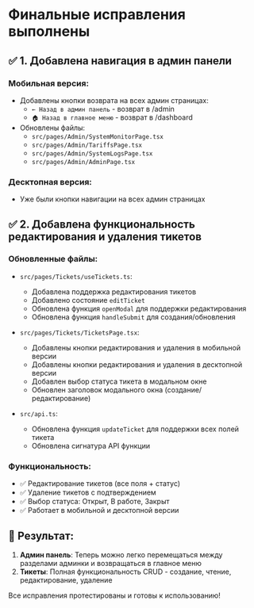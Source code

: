 # Финальные исправления выполнены

## ✅ 1. Добавлена навигация в админ панели

### Мобильная версия:
- Добавлены кнопки возврата на всех админ страницах:
  - `← Назад в админ панель` - возврат в /admin
  - `🏠 Назад в главное меню` - возврат в /dashboard
- Обновлены файлы:
  - `src/pages/Admin/SystemMonitorPage.tsx`
  - `src/pages/Admin/TariffsPage.tsx`
  - `src/pages/Admin/SystemLogsPage.tsx`
  - `src/pages/Admin/AdminPage.tsx`

### Десктопная версия:
- Уже были кнопки навигации на всех админ страницах

## ✅ 2. Добавлена функциональность редактирования и удаления тикетов

### Обновленные файлы:
- `src/pages/Tickets/useTickets.ts`:
  - Добавлена поддержка редактирования тикетов
  - Добавлено состояние `editTicket`
  - Обновлена функция `openModal` для поддержки редактирования
  - Обновлена функция `handleSubmit` для создания/обновления

- `src/pages/Tickets/TicketsPage.tsx`:
  - Добавлены кнопки редактирования и удаления в мобильной версии
  - Добавлены кнопки редактирования и удаления в десктопной версии
  - Добавлен выбор статуса тикета в модальном окне
  - Обновлен заголовок модального окна (создание/редактирование)

- `src/api.ts`:
  - Обновлена функция `updateTicket` для поддержки всех полей тикета
  - Обновлена сигнатура API функции

### Функциональность:
- ✅ Редактирование тикетов (все поля + статус)
- ✅ Удаление тикетов с подтверждением
- ✅ Выбор статуса: Открыт, В работе, Закрыт
- ✅ Работает в мобильной и десктопной версии

## 🎯 Результат:
1. **Админ панель**: Теперь можно легко перемещаться между разделами админки и возвращаться в главное меню
2. **Тикеты**: Полная функциональность CRUD - создание, чтение, редактирование, удаление

Все исправления протестированы и готовы к использованию!